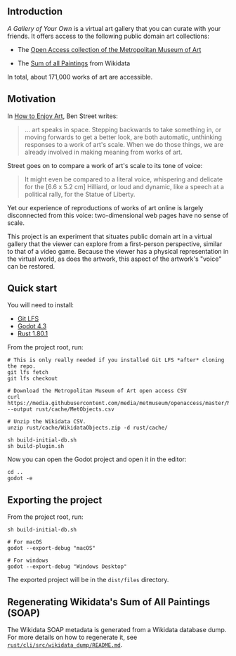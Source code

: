 ## Introduction

_A Gallery of Your Own_ is a virtual art gallery that you can curate with your
friends. It offers access to the following public domain art collections:

* The [Open Access collection of the Metropolitan Museum of Art](https://www.metmuseum.org/about-the-met/policies-and-documents/open-access)

* The [Sum of all Paintings](https://www.wikidata.org/wiki/Wikidata:WikiProject_sum_of_all_paintings) from Wikidata

In total, about 171,000 works of art are accessible.

## Motivation

In [How to Enjoy Art][], Ben Street writes:

> ... art speaks in space. Stepping backwards to take something in, or moving
> forwards to get a better look, are both automatic, unthinking responses to
> a work of art's scale. When we do those things, we are already involved in
> making meaning from works of art.

<!-- The obove passage is from page 40. -->

Street goes on to compare a work of art's scale to its tone of voice:

> It might even be compared to a literal voice, whispering and delicate
> for the [6.6 x 5.2 cm] Hilliard, or loud and dynamic, like a speech
> at a political rally, for the Statue of Liberty.

<!-- The above passage is from page 56. -->

Yet our experience of reproductions of works of art online is largely
disconnected from this voice: two-dimensional web pages have no sense
of scale.

This project is an experiment that situates public domain art in a
virtual gallery that the viewer can explore from a first-person
perspective, similar to that of a video game. Because the viewer
has a physical representation in the virtual world, as does the
artwork, this aspect of the artwork's "voice" can be restored.

[How to Enjoy Art]: https://yalebooks.yale.edu/book/9780300267617/how-to-enjoy-art/

## Quick start

You will need to install:
* [Git LFS](https://git-lfs.com/)
* [Godot 4.3](https://godotengine.org/)
* [Rust 1.80.1](https://www.rust-lang.org/)

From the project root, run:

```
# This is only really needed if you installed Git LFS *after* cloning the repo.
git lfs fetch
git lfs checkout

# Download the Metropolitan Museum of Art open access CSV
curl https://media.githubusercontent.com/media/metmuseum/openaccess/master/MetObjects.csv --output rust/cache/MetObjects.csv

# Unzip the Wikidata CSV.
unzip rust/cache/WikidataObjects.zip -d rust/cache/

sh build-initial-db.sh
sh build-plugin.sh
```

Now you can open the Godot project and open it in the editor:

```
cd ..
godot -e
```

## Exporting the project

From the project root, run:

```
sh build-initial-db.sh

# For macOS
godot --export-debug "macOS"

# For windows
godot --export-debug "Windows Desktop"
```

The exported project will be in the `dist/files` directory.

## Regenerating Wikidata's Sum of All Paintings (SOAP)

The Wikidata SOAP metadata is generated from a Wikidata database
dump. For more details on how to regenerate it, see
[`rust/cli/src/wikidata_dump/README.md`](rust/cli/src/wikidata_dump/README.md).
